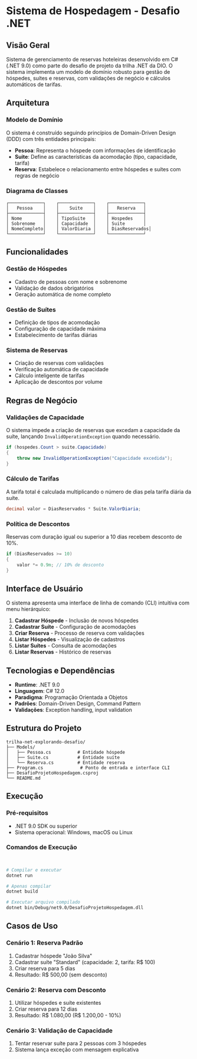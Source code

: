 # Sistema de Hospedagem - Desafio .NET

## Visão Geral

Sistema de gerenciamento de reservas hoteleiras desenvolvido em C# (.NET 9.0) como parte do desafio de projeto da trilha .NET da DIO. O sistema implementa um modelo de domínio robusto para gestão de hóspedes, suítes e reservas, com validações de negócio e cálculos automáticos de tarifas.

## Arquitetura

### Modelo de Domínio

O sistema é construído seguindo princípios de Domain-Driven Design (DDD) com três entidades principais:

- **Pessoa**: Representa o hóspede com informações de identificação
- **Suite**: Define as características da acomodação (tipo, capacidade, tarifa)
- **Reserva**: Estabelece o relacionamento entre hóspedes e suítes com regras de negócio

### Diagrama de Classes

```
┌─────────────┐    ┌─────────────┐    ┌─────────────┐
│   Pessoa    │    │    Suite    │    │   Reserva   │
├─────────────┤    ├─────────────┤    ├─────────────┤
│ Nome        │    │ TipoSuite   │    │ Hospedes    │
│ Sobrenome   │    │ Capacidade  │    │ Suite       │
│ NomeCompleto│    │ ValorDiaria │    │ DiasReservados│
└─────────────┘    └─────────────┘    └─────────────┘
```

## Funcionalidades

### Gestão de Hóspedes
- Cadastro de pessoas com nome e sobrenome
- Validação de dados obrigatórios
- Geração automática de nome completo

### Gestão de Suítes
- Definição de tipos de acomodação
- Configuração de capacidade máxima
- Estabelecimento de tarifas diárias

### Sistema de Reservas
- Criação de reservas com validações
- Verificação automática de capacidade
- Cálculo inteligente de tarifas
- Aplicação de descontos por volume

## Regras de Negócio

### Validações de Capacidade
O sistema impede a criação de reservas que excedam a capacidade da suíte, lançando `InvalidOperationException` quando necessário.

```csharp
if (hospedes.Count > suite.Capacidade)
{
    throw new InvalidOperationException("Capacidade excedida");
}
```

### Cálculo de Tarifas
A tarifa total é calculada multiplicando o número de dias pela tarifa diária da suíte.

```csharp
decimal valor = DiasReservados * Suite.ValorDiaria;
```

### Política de Descontos
Reservas com duração igual ou superior a 10 dias recebem desconto de 10%.

```csharp
if (DiasReservados >= 10)
{
    valor *= 0.9m; // 10% de desconto
}
```

## Interface de Usuário

O sistema apresenta uma interface de linha de comando (CLI) intuitiva com menu hierárquico:

1. **Cadastrar Hóspede** - Inclusão de novos hóspedes
2. **Cadastrar Suíte** - Configuração de acomodações
3. **Criar Reserva** - Processo de reserva com validações
4. **Listar Hóspedes** - Visualização de cadastros
5. **Listar Suítes** - Consulta de acomodações
6. **Listar Reservas** - Histórico de reservas

## Tecnologias e Dependências

- **Runtime**: .NET 9.0
- **Linguagem**: C# 12.0
- **Paradigma**: Programação Orientada a Objetos
- **Padrões**: Domain-Driven Design, Command Pattern
- **Validações**: Exception handling, input validation

## Estrutura do Projeto

```
trilha-net-explorando-desafio/
├── Models/
│   ├── Pessoa.cs          # Entidade hóspede
│   ├── Suite.cs           # Entidade suíte
│   └── Reserva.cs         # Entidade reserva
├── Program.cs              # Ponto de entrada e interface CLI
├── DesafioProjetoHospedagem.csproj
└── README.md
```

## Execução

### Pré-requisitos
- .NET 9.0 SDK ou superior
- Sistema operacional: Windows, macOS ou Linux

### Comandos de Execução
```bash


# Compilar e executar
dotnet run

# Apenas compilar
dotnet build

# Executar arquivo compilado
dotnet bin/Debug/net9.0/DesafioProjetoHospedagem.dll
```

## Casos de Uso

### Cenário 1: Reserva Padrão
1. Cadastrar hóspede "João Silva"
2. Cadastrar suíte "Standard" (capacidade: 2, tarifa: R$ 100)
3. Criar reserva para 5 dias
4. Resultado: R$ 500,00 (sem desconto)

### Cenário 2: Reserva com Desconto
1. Utilizar hóspedes e suíte existentes
2. Criar reserva para 12 dias
3. Resultado: R$ 1.080,00 (R$ 1.200,00 - 10%)

### Cenário 3: Validação de Capacidade
1. Tentar reservar suíte para 2 pessoas com 3 hóspedes
2. Sistema lança exceção com mensagem explicativa


